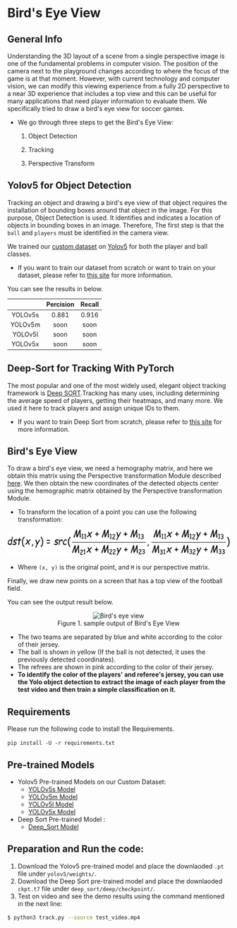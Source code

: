 # Bird's Eye View

## General Info

Understanding the 3D layout of a scene from a single perspective image is one of the fundamental problems in computer vision.
The position of the camera next to the playground changes according to where the focus of the game is at that moment. However, with current technology and computer vision, we can modify this viewing experience from a fully 2D perspective to a near 3D experience that includes a top view and this can be useful for many applications that need player information to evaluate them. We specifically tried to draw a bird's eye view for soccer games. 


- We go through three steps to get the Bird's Eye View:

   1. Object Detection

   2. Tracking

   3. Perspective Transform


## Yolov5 for Object Detection
Tracking an object and drawing a bird's eye view of that object requires the installation of bounding boxes around that object in the image. For this purpose, Object Detection is used. It identifies and indicates a location of objects in bounding boxes in an image.
Therefore, The first step is that the `ball` and `players` must be identified in the camera view.

We trained our [custom dataset](https://gitlab.com/footballanalysis/FootballAnalysis/-/tree/master/Datasets/Object%20Detection%20Dataset) on [Yolov5](https://github.com/ultralytics/yolov5) for both the player and ball classes.
- If you want to train our dataset from scratch or want to train on your dataset, please refer to [this site](https://github.com/ultralytics/yolov5/wiki/Train-Custom-Data) for more information.

You can see the results in below.

|              |   Percision    |    Recall     |
|    :---:     |     :---:      |    :---:      |
|   YOLOv5s    |     0.881      |    0.916      |
|   YOLOv5m    |    soon        |    soon       |
|   YOLOv5l    |    soon        |    soon       |
|   YOLOv5x    |    soon        |    soon       |

## Deep-Sort for Tracking With PyTorch 

The most popular and one of the most widely used, elegant object tracking framework is [Deep SORT](https://arxiv.org/pdf/1703.07402.pdf).Tracking has many uses, including determining the average speed of players, getting their heatmaps, and many more.
We used it here to track players and assign unique IDs to them.
 
- If you want to train Deep Sort from scratch, please refer to [this site](https://github.com/ultralytics/yolov5/wiki/Train-Custom-Data) for more information.

## Bird's Eye View

To draw a bird's eye view, we need a hemography matrix, and here we obtain this matrix using the Perspective transformation Module described [here](https://gitlab.com/footballanalysis/FootballAnalysis/-/tree/master/Perspective%20Transformation).
We then obtain the new coordinates of the detected objects center using the hemographic matrix obtained by the Perspective transformation Module.

- To transform the location of a point you can use the following transformation:

<div align="center">
<img src="Images/Transformation-Formula.jpg" alt="Bird's eye view"  width="584" height="60" >  
</div>

- Where `(x, y)` is the original point, and `M` is our perspective matrix.

Finally, we draw new points on a screen that has a top view of the football field.

You can see the output result below.

<div align="center">
<img src="Images/Bird.gif" alt="Bird's eye view"  width="618" height="346" >  
<figcaption> Figure 1. sample output of Bird's Eye View </figcaption>
</div>



- The two teams are separated by blue and white according to the color of their jersey.
- The ball is shown in yellow (If the ball is not detected, it uses the previously detected coordinates).
- The refrees are shown in pink according to the color of their jersey.
- **To identify the color of the players' and referee's jersey, you can use the Yolo object detection to extract the image of each player from the test video and then train a simple classification on it.**

## Requirements

Please run the following code to install the Requirements.

`pip install -U -r requirements.txt`

## Pre-trained Models

- Yolov5 Pre-trained Models on our Custom Dataset:
   - [YOLOv5s Model]()
   - [YOLOv5m Model]()
   - [YOLOv5l Model]()
   - [YOLOv5x Model]()
- Deep Sort Pre-trained Model :
   - [Deep_Sort Model]()

## Preparation and Run the code:

1. Download the Yolov5 pre-trained model and place the downlaoded `.pt` file under `yolov5/weights/`.
2. Download the Deep Sort pre-trained model and place the downlaoded `ckpt.t7` file under `deep_sort/deep/checkpoint/`.
6. Test on video and see the demo results using the command mentioned in the next line:
```bash
$ python3 track.py --source test_video.mp4
```
